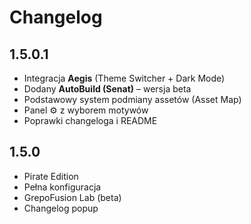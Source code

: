 # Changelog

## 1.5.0.1
- Integracja **Aegis** (Theme Switcher + Dark Mode)
- Dodany **AutoBuild (Senat)** – wersja beta
- Podstawowy system podmiany assetów (Asset Map)
- Panel ⚙ z wyborem motywów
- Poprawki changeloga i README

## 1.5.0
- Pirate Edition
- Pełna konfiguracja
- GrepoFusion Lab (beta)
- Changelog popup
